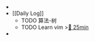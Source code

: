 -
- [[Daily Log]]
	- TODO 算法-树
	- TODO Learn vim >[🍅 25min](#agenda-pomo://?t=f-1685092341759-1500)
-
